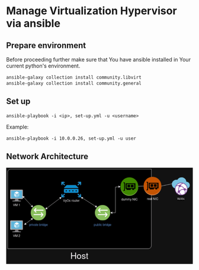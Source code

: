 # Manage Virtualization Hypervisor via ansible

## Prepare environment
Before proceeding further make sure that You have ansible installed in Your current python's environment.

```
ansible-galaxy collection install community.libvirt
ansible-galaxy collection install community.general
```

## Set up
```
ansible-playbook -i <ip>, set-up.yml -u <username>
```

Example:
```
ansible-playbook -i 10.0.0.26, set-up.yml -u user
```

## Network Architecture
![Network architecture](/network.png)
